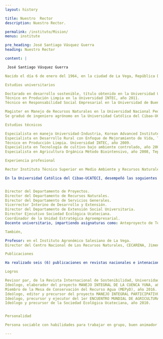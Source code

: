 ```yaml
---
layout: history

title: Nuestro  Rector
description: Nuestro Rector.

permalink: /instituto/Mision/
menus: institute

pre_heading: José Santiago Vásquez Guerra
heading: Nuestro Rector

content: |

 José Santiago Vásquez Guerra

Nacido el día 6 de enero del 1964, en la ciudad de La Vega, República Dominicana. Hijo de padres dominicanos, casado con la Lcda. Elisa Altagracia Abreu, educadora, con quien ha procreado tres hijos, Hosseini, Nelissa y Óscar José.

Estudios universitarios

Doctarado en desarrollo sostenible, título obtenido en la Universidad UNICEPES, Michoacán, México, año 2017.
Técnico en Produción Limpia en la Universidad INTEC, año 2011.
Técnico en Responsabilidad Social Empresarial en la Universidad de Buenos Aires, Argentina, año 2009. 

Magister en Manejo de Recursos Naturales en la Universidad Nacional Pedro Henríquez Ureña (UNPHU), año 2002. 
Se graduó de ingeniero agrónomo en la Universidad Católica del Cibao-UCATECI en el año 1997.

Estudios técnicos

Especialista en manejo Universidad-Industria, Korean Advanced Institute of Science and Technology, Korea del Sur, año 2017.
Especialista en Desarrollo Rural con Enfoque de Mejoramiento de Vida, Tsukuba, Japón, año 2013.
Técnico en Producción Limpia. Universidad INTEC, año 2009.
Especialista en Tecnología de cultivo bajo ambiente controlado, año 2003, Tsukuba, Japón.
Especialista en Agricultura Orgánica Método Biointensivo, año 2008, Tepotzotlán, Estado de México.

Experiencia profesional

Rector Instituto Técnico Superior en Medio Ambiente y Recursos Naturales.

En la Universidad Católica del Cibao-UCATECI, desempeñó las soguientes posiciones:


Director del Departamento de Proyectos.
Director del Departamento de Recursos Naturales.
Director del Departamento de Servicios Generales.
Vicerrector Interino de Desarrollo y Extensión.
Director del Departamento de Extensión Social Universitaria.
Director Ejecutivo Sociedad Ecológica Ucateciana.
Coordinador de la Unidad Estratégica Agroempresarial.
Docente universitario, impartiendo asignaturas como: Anteproyecto de Tesis, Ecología y Medio Ambiente, English I, II, III, IV & English for business. 

También,

Profesor: en el Instituto Agronómico Salesiano de La Vega.
Director del Centro Nacional de Los Recursos Naturales, CECARENA, Jimenoa, Jarabacoa, año 1991-2000.

Publicaciones

Ha realizado seis (6) publicaciones en revistas nacionales e intenacionales, más su Tesis Doctoral titulada: Sistemas Implementados con Ingeniería Verde en el Manejo de las Aguas Residuales: Caso, Municipio de Jarabacoa, año 2018.

Logros

Revisor par, de la Revista Internacional de Sostenibilidad, Universidad de Illinois, Vancouver, Canadá.
Ideólogo, elaborador del proyecto MANEJO INTEGRAL DE LA CUENCA YUNA, año 2017.
Miembro de la Mesa de Conservación del Recurso Agua (MEPyD), año 2016.
Ideólogo, editor y precursor del proyecto MANEJO INTEGRAL PARTICIPATIVO DE LA SUBCUEBCA CAMÚ, año 2015.
Ideólogo, precursor y ejecutor del 1er ENCUENTRO MUNDIAL DE AGRICULTURA BIOINTENSIVA PARA EL MEJORAMIENTO DE VIDA EN LA REPÚBLICA DOMINICANA, año 2014.
Ideólogo y precursor de la Sociedad Ecológica Ucateciana, año 2010.


Personalidad

Persona sociable con habilidades para trabajar en grupo, buen animador de los demás. Pensador y que valora mucho el aprendizaje y la honestidad, así como también la creatividad y el desafío. Trabaja con facilidad las tecnologías de la información (TIC). Puede hablar, leer y escribir bien español e Inglés. Habla un poco de japonés.

---
```

